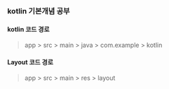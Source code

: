 ### kotlin 기본개념 공부

#### kotlin 코드 경로
> app > src > main > java > com.example > kotlin

#### Layout 코드 경로
> app > src > main > res > layout
